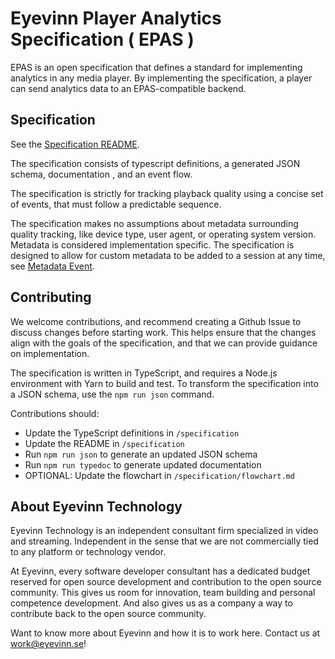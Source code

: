 # Eyevinn Player Analytics Specification ( EPAS )

EPAS is an open specification that defines a standard for implementing analytics in any media player. By implementing the specification, a player can send analytics data to an EPAS-compatible backend.

## Specification

See the [Specification README](specification/README.md).

The specification consists of typescript definitions, a generated JSON schema, documentation , and an event flow.

The specification is strictly for tracking playback quality using a concise set of events, that must follow a predictable sequence.

The specification makes no assumptions about metadata surrounding quality tracking, like device type, user agent, or operating system version. Metadata is considered implementation specific. The specification is designed to allow for custom metadata to be added to a session at any time, see [Metadata Event](specification/README.md#metadata).

## Contributing

We welcome contributions, and recommend creating a Github Issue to discuss changes before starting work. This helps ensure that the changes align with the goals of the specification, and that we can provide guidance on implementation.

The specification is written in TypeScript, and requires a Node.js environment with Yarn to build and test. To transform the specification into a JSON schema, use the `npm run json` command.

Contributions should:

- Update the TypeScript definitions in `/specification`
- Update the README in `/specification`
- Run `npm run json` to generate an updated JSON schema
- Run `npm run typedoc` to generate updated documentation
- OPTIONAL: Update the flowchart in `/specification/flowchart.md`

## About Eyevinn Technology

Eyevinn Technology is an independent consultant firm specialized in video and streaming. Independent in the sense that we are not commercially tied to any platform or technology vendor.

At Eyevinn, every software developer consultant has a dedicated budget reserved for open source development and contribution to the open source community. This gives us room for innovation, team building and personal competence development. And also gives us as a company a way to contribute back to the open source community.

Want to know more about Eyevinn and how it is to work here. Contact us at work@eyevinn.se!
